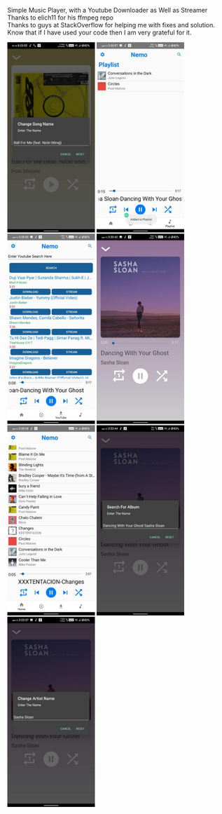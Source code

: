 Simple Music Player, with a Youtube Downloader as Well as Streamer<br/>
Thanks to  elich11 for his ffmpeg repo<br/>
Thanks to guys at StackOverflow for helping me with fixes and solution. Know that if I have used your code then I am very grateful for it.
<p>
  <img src="https://github.com/captain-nemo1/MusicPlayer/blob/master/AppPhotos/nemo1.jpg" width="200" title="hover text">
  <img src="https://github.com/captain-nemo1/MusicPlayer/blob/master/AppPhotos/nemo2.jpg" width="200">
  <img src="https://github.com/captain-nemo1/MusicPlayer/blob/master/AppPhotos/nemo3.jpg" width="200">  
  <img src="https://github.com/captain-nemo1/MusicPlayer/blob/master/AppPhotos/nemo4.jpg" width="200">  
  <img src="https://github.com/captain-nemo1/MusicPlayer/blob/master/AppPhotos/nemo5.jpg" width="200"> 
  <img src="https://github.com/captain-nemo1/MusicPlayer/blob/master/AppPhotos/nemo6.jpg" width="200">   
  <img src="https://github.com/captain-nemo1/MusicPlayer/blob/master/AppPhotos/nemo7.jpg" width="200">  

</p>
